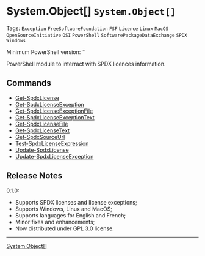 # System.Object[] `System.Object[]`
Tags: `Exception` `FreeSoftwareFoundation` `FSF` `Licence` `Linux` `MacOS` `OpenSourceInitiative` `OSI` `PowerShell` `SoftwarePackageDataExchange` `SPDX` `Windows`

Minimum PowerShell version: ``

PowerShell module to interract with SPDX licences information.

## Commands
- [Get-SpdxLicense](commands/Get-SpdxLicense.md)
- [Get-SpdxLicenseException](commands/Get-SpdxLicenseException.md)
- [Get-SpdxLicenseExceptionFile](commands/Get-SpdxLicenseExceptionFile.md)
- [Get-SpdxLicenseExceptionText](commands/Get-SpdxLicenseExceptionText.md)
- [Get-SpdxLicenseFile](commands/Get-SpdxLicenseFile.md)
- [Get-SpdxLicenseText](commands/Get-SpdxLicenseText.md)
- [Get-SpdxSourceUrl](commands/Get-SpdxSourceUrl.md)
- [Test-SpdxLicenseExpression](commands/Test-SpdxLicenseExpression.md)
- [Update-SpdxLicense](commands/Update-SpdxLicense.md)
- [Update-SpdxLicenseException](commands/Update-SpdxLicenseException.md)

## Release Notes
0.1.0:
- Supports SPDX licenses and license exceptions;
- Supports Windows, Linux and MacOS;
- Supports languages for English and French;
- Minor fixes and enhancements;
- Now distributed under GPL 3.0 license.
---
[System.Object[]](System.Object[])
